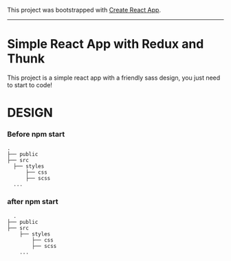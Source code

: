 This project was bootstrapped with [Create React App](https://github.com/facebook/create-react-app).

---

# Simple React App with Redux and Thunk
This project is a simple react app with a friendly sass design, you just need to start to code!

# DESIGN
  ### Before npm start
  ```
.
├── public                
├── src 
    ├── styles
        ├── css
        ├── scss
    ...  
```
  ### after npm start
```
  .
├── public                
├── src 
    ├── styles
        ├── css
        ├── scss
    ...  
```